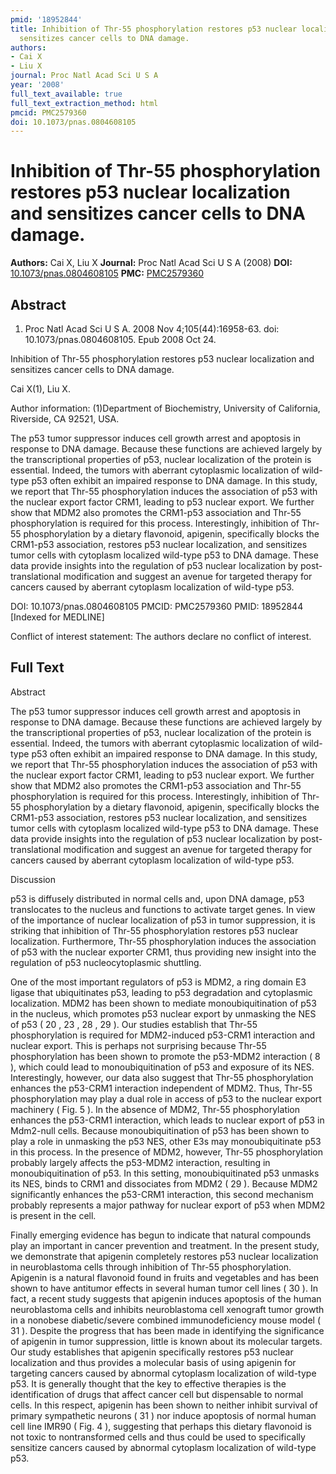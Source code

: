 ```yaml
---
pmid: '18952844'
title: Inhibition of Thr-55 phosphorylation restores p53 nuclear localization and
  sensitizes cancer cells to DNA damage.
authors:
- Cai X
- Liu X
journal: Proc Natl Acad Sci U S A
year: '2008'
full_text_available: true
full_text_extraction_method: html
pmcid: PMC2579360
doi: 10.1073/pnas.0804608105
---
```


# Inhibition of Thr-55 phosphorylation restores p53 nuclear localization and sensitizes cancer cells to DNA damage.
**Authors:** Cai X, Liu X
**Journal:** Proc Natl Acad Sci U S A (2008)
**DOI:** [10.1073/pnas.0804608105](https://doi.org/10.1073/pnas.0804608105)
**PMC:** [PMC2579360](https://www.ncbi.nlm.nih.gov/pmc/articles/PMC2579360/)

## Abstract

1. Proc Natl Acad Sci U S A. 2008 Nov 4;105(44):16958-63. doi: 
10.1073/pnas.0804608105. Epub 2008 Oct 24.

Inhibition of Thr-55 phosphorylation restores p53 nuclear localization and 
sensitizes cancer cells to DNA damage.

Cai X(1), Liu X.

Author information:
(1)Department of Biochemistry, University of California, Riverside, CA 92521, 
USA.

The p53 tumor suppressor induces cell growth arrest and apoptosis in response to 
DNA damage. Because these functions are achieved largely by the transcriptional 
properties of p53, nuclear localization of the protein is essential. Indeed, the 
tumors with aberrant cytoplasmic localization of wild-type p53 often exhibit an 
impaired response to DNA damage. In this study, we report that Thr-55 
phosphorylation induces the association of p53 with the nuclear export factor 
CRM1, leading to p53 nuclear export. We further show that MDM2 also promotes the 
CRM1-p53 association and Thr-55 phosphorylation is required for this process. 
Interestingly, inhibition of Thr-55 phosphorylation by a dietary flavonoid, 
apigenin, specifically blocks the CRM1-p53 association, restores p53 nuclear 
localization, and sensitizes tumor cells with cytoplasm localized wild-type p53 
to DNA damage. These data provide insights into the regulation of p53 nuclear 
localization by post-translational modification and suggest an avenue for 
targeted therapy for cancers caused by aberrant cytoplasm localization of 
wild-type p53.

DOI: 10.1073/pnas.0804608105
PMCID: PMC2579360
PMID: 18952844 [Indexed for MEDLINE]

Conflict of interest statement: The authors declare no conflict of interest.

## Full Text

Abstract

The p53 tumor suppressor induces cell growth arrest and apoptosis in response to DNA damage. Because these functions are achieved largely by the transcriptional properties of p53, nuclear localization of the protein is essential. Indeed, the tumors with aberrant cytoplasmic localization of wild-type p53 often exhibit an impaired response to DNA damage. In this study, we report that Thr-55 phosphorylation induces the association of p53 with the nuclear export factor CRM1, leading to p53 nuclear export. We further show that MDM2 also promotes the CRM1-p53 association and Thr-55 phosphorylation is required for this process. Interestingly, inhibition of Thr-55 phosphorylation by a dietary flavonoid, apigenin, specifically blocks the CRM1-p53 association, restores p53 nuclear localization, and sensitizes tumor cells with cytoplasm localized wild-type p53 to DNA damage. These data provide insights into the regulation of p53 nuclear localization by post-translational modification and suggest an avenue for targeted therapy for cancers caused by aberrant cytoplasm localization of wild-type p53.

Discussion

p53 is diffusely distributed in normal cells and, upon DNA damage, p53 translocates to the nucleus and functions to activate target genes. In view of the importance of nuclear localization of p53 in tumor suppression, it is striking that inhibition of Thr-55 phosphorylation restores p53 nuclear localization. Furthermore, Thr-55 phosphorylation induces the association of p53 with the nuclear exporter CRM1, thus providing new insight into the regulation of p53 nucleocytoplasmic shuttling.

One of the most important regulators of p53 is MDM2, a ring domain E3 ligase that ubiquitinates p53, leading to p53 degradation and cytoplasmic localization. MDM2 has been shown to mediate monoubiquitination of p53 in the nucleus, which promotes p53 nuclear export by unmasking the NES of p53 ( 20 , 23 , 28 , 29 ). Our studies establish that Thr-55 phosphorylation is required for MDM2-induced p53-CRM1 interaction and nuclear export. This is perhaps not surprising because Thr-55 phosphorylation has been shown to promote the p53-MDM2 interaction ( 8 ), which could lead to monoubiquitination of p53 and exposure of its NES. Interestingly, however, our data also suggest that Thr-55 phosphorylation enhances the p53-CRM1 interaction independent of MDM2. Thus, Thr-55 phosphorylation may play a dual role in access of p53 to the nuclear export machinery ( Fig. 5 ). In the absence of MDM2, Thr-55 phosphorylation enhances the p53-CRM1 interaction, which leads to nuclear export of p53 in Mdm2-null cells. Because monoubiquitination of p53 has been shown to play a role in unmasking the p53 NES, other E3s may monoubiquitinate p53 in this process. In the presence of MDM2, however, Thr-55 phosphorylation probably largely affects the p53-MDM2 interaction, resulting in monoubiquitination of p53. In this setting, monoubiquitinated p53 unmasks its NES, binds to CRM1 and dissociates from MDM2 ( 29 ). Because MDM2 significantly enhances the p53-CRM1 interaction, this second mechanism probably represents a major pathway for nuclear export of p53 when MDM2 is present in the cell.

Finally emerging evidence has begun to indicate that natural compounds play an important in cancer prevention and treatment. In the present study, we demonstrate that apigenin completely restores p53 nuclear localization in neuroblastoma cells through inhibition of Thr-55 phosphorylation. Apigenin is a natural flavonoid found in fruits and vegetables and has been shown to have antitumor effects in several human tumor cell lines ( 30 ). In fact, a recent study suggests that apigenin induces apoptosis of the human neuroblastoma cells and inhibits neuroblastoma cell xenograft tumor growth in a nonobese diabetic/severe combined immunodeficiency mouse model ( 31 ). Despite the progress that has been made in identifying the significance of apigenin in tumor suppression, little is known about its molecular targets. Our study establishes that apigenin specifically restores p53 nuclear localization and thus provides a molecular basis of using apigenin for targeting cancers caused by abnormal cytoplasm localization of wild-type p53. It is generally thought that the key to effective therapies is the identification of drugs that affect cancer cell but dispensable to normal cells. In this respect, apigenin has been shown to neither inhibit survival of primary sympathetic neurons ( 31 ) nor induce apoptosis of normal human cell line IMR90 ( Fig. 4 ), suggesting that perhaps this dietary flavonoid is not toxic to nontransformed cells and thus could be used to specifically sensitize cancers caused by abnormal cytoplasm localization of wild-type p53.

